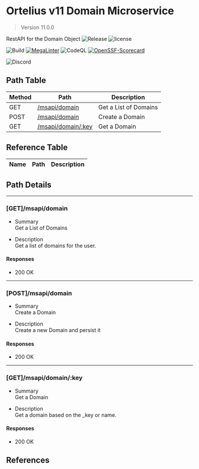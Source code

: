 # Ortelius v11 Domain Microservice

> Version 11.0.0

RestAPI for the Domain Object
![Release](https://img.shields.io/github/v/release/ortelius/scec-validate-signing?sort=semver)
![license](https://img.shields.io/github/license/ortelius/scec-validate-signing)

![Build](https://img.shields.io/github/actions/workflow/status/ortelius/scec-validate-signing/build-push-chart.yml)
[![MegaLinter](https://github.com/ortelius/scec-validate-signing/workflows/MegaLinter/badge.svg?branch=main)](https://github.com/ortelius/scec-validate-signing/actions?query=workflow%3AMegaLinter+branch%3Amain)
![CodeQL](https://github.com/ortelius/scec-validate-signing/workflows/CodeQL/badge.svg)
[![OpenSSF-Scorecard](https://api.securityscorecards.dev/projects/github.com/ortelius/scec-validate-signing/badge)](https://api.securityscorecards.dev/projects/github.com/ortelius/scec-validate-signing)

![Discord](https://img.shields.io/discord/722468819091849316)

## Path Table

| Method | Path | Description |
| --- | --- | --- |
| GET | [/msapi/domain](#getmsapidomain) | Get a List of Domains |
| POST | [/msapi/domain](#postmsapidomain) | Create a Domain |
| GET | [/msapi/domain/:key](#getmsapidomainkey) | Get a Domain |

## Reference Table

| Name | Path | Description |
| --- | --- | --- |

## Path Details

***

### [GET]/msapi/domain

- Summary  
Get a List of Domains

- Description  
Get a list of domains for the user.

#### Responses

- 200 OK

***

### [POST]/msapi/domain

- Summary  
Create a Domain

- Description  
Create a new Domain and persist it

#### Responses

- 200 OK

***

### [GET]/msapi/domain/:key

- Summary  
Get a Domain

- Description  
Get a domain based on the _key or name.

#### Responses

- 200 OK

## References
